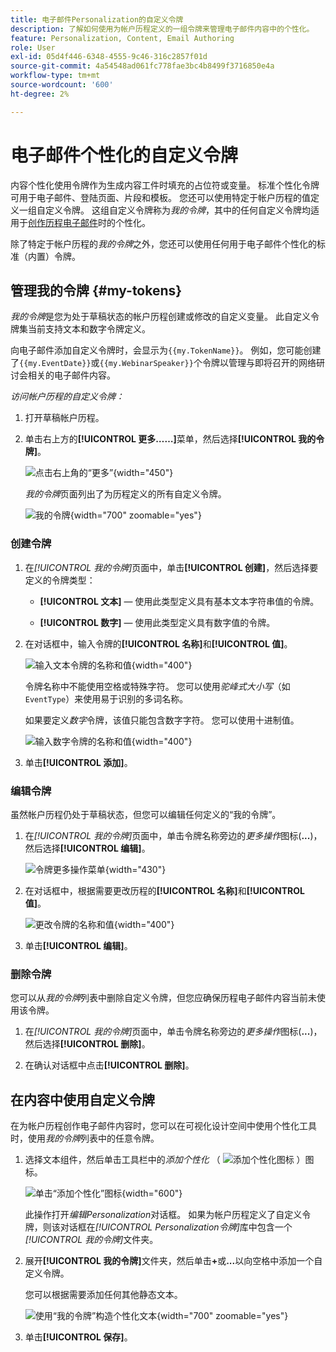 ```yaml
---
title: 电子邮件Personalization的自定义令牌
description: 了解如何使用为帐户历程定义的一组令牌来管理电子邮件内容中的个性化。
feature: Personalization, Content, Email Authoring
role: User
exl-id: 05d4f446-6348-4555-9c46-316c2857f01d
source-git-commit: 4a54548ad061fc778fae3bc4b8499f3716850e4a
workflow-type: tm+mt
source-wordcount: '600'
ht-degree: 2%

---
```


# 电子邮件个性化的自定义令牌

内容个性化使用令牌作为生成内容工件时填充的占位符或变量。 标准个性化令牌可用于电子邮件、登陆页面、片段和模板。 您还可以使用特定于帐户历程的值定义一组自定义令牌。 这组自定义令牌称为&#x200B;_我的令牌_，其中的任何自定义令牌均适用于[创作历程电子邮件](./email-authoring.md#content-authoring---personalization)时的个性化。

除了特定于帐户历程的&#x200B;_我的令牌_&#x200B;之外，您还可以使用任何用于电子邮件个性化的标准（内置）令牌。

## 管理我的令牌 {#my-tokens}

_我的令牌_&#x200B;是您为处于草稿状态的帐户历程创建或修改的自定义变量。 此自定义令牌集当前支持文本和数字令牌定义。

向电子邮件添加自定义令牌时，会显示为`{{my.TokenName}}`。 例如，您可能创建了`{{my.EventDate}}`或`{{my.WebinarSpeaker}}`个令牌以管理与即将召开的网络研讨会相关的电子邮件内容。

_访问帐户历程的自定义令牌：_

1. 打开草稿帐户历程。

1. 单击右上方的&#x200B;**[!UICONTROL 更多……]**&#x200B;菜单，然后选择&#x200B;**[!UICONTROL 我的令牌]**。

   ![点击右上角的“更多”](../journeys/assets/account-journey-draft-more-menu.png){width="450"}

   _我的令牌_&#x200B;页面列出了为历程定义的所有自定义令牌。

   ![我的令牌](./assets/my-tokens-list-page.png){width="700" zoomable="yes"}

### 创建令牌

1. 在&#x200B;_[!UICONTROL 我的令牌]_&#x200B;页面中，单击&#x200B;**[!UICONTROL 创建]**，然后选择要定义的令牌类型：

   * **[!UICONTROL 文本]** — 使用此类型定义具有基本文本字符串值的令牌。

   * **[!UICONTROL 数字]** — 使用此类型定义具有数字值的令牌。

1. 在对话框中，输入令牌的&#x200B;**[!UICONTROL 名称]**&#x200B;和&#x200B;**[!UICONTROL 值]**。

   ![输入文本令牌的名称和值](./assets/my-tokens-create-text-token-dialog.png){width="400"}

   令牌名称中不能使用空格或特殊字符。 您可以使用&#x200B;_驼峰式大小写_（如`EventType`）来使用易于识别的多词名称。

   如果要定义&#x200B;_数字_&#x200B;令牌，该值只能包含数字字符。 您可以使用十进制值。

   ![输入数字令牌的名称和值](./assets/my-tokens-create-number-token-dialog.png){width="400"}

1. 单击&#x200B;**[!UICONTROL 添加]**。

### 编辑令牌

虽然帐户历程仍处于草稿状态，但您可以编辑任何定义的“我的令牌”。

1. 在&#x200B;_[!UICONTROL 我的令牌]_&#x200B;页面中，单击令牌名称旁边的&#x200B;_更多操作_&#x200B;图标(**...**)，然后选择&#x200B;**[!UICONTROL 编辑]**。

   ![令牌更多操作菜单](./assets/my-tokens-more-actions.png){width="430"}

1. 在对话框中，根据需要更改历程的&#x200B;**[!UICONTROL 名称]**&#x200B;和&#x200B;**[!UICONTROL 值]**。

   ![更改令牌的名称和值](./assets/my-tokens-edit-text-token-dialog.png){width="400"}

1. 单击&#x200B;**[!UICONTROL 编辑]**。

### 删除令牌

您可以从&#x200B;_我的令牌_&#x200B;列表中删除自定义令牌，但您应确保历程电子邮件内容当前未使用该令牌。

1. 在&#x200B;_[!UICONTROL 我的令牌]_&#x200B;页面中，单击令牌名称旁边的&#x200B;_更多操作_&#x200B;图标(**...**)，然后选择&#x200B;**[!UICONTROL 删除]**。

1. 在确认对话框中点击&#x200B;**[!UICONTROL 删除]**。

## 在内容中使用自定义令牌

在为帐户历程创作电子邮件内容时，您可以在可视化设计空间中使用个性化工具时，使用&#x200B;_我的令牌_&#x200B;列表中的任意令牌。

1. 选择文本组件，然后单击工具栏中的&#x200B;_添加个性化_ （ ![添加个性化图标](../../assets/do-not-localize/icon-personalization-field.svg) ）图标。

   ![单击“添加个性化”图标](./assets/email-personalize-text.png){width="600"}

   此操作打开&#x200B;_编辑Personalization_&#x200B;对话框。 如果为帐户历程定义了自定义令牌，则该对话框在&#x200B;_[!UICONTROL Personalization令牌]_&#x200B;库中包含一个&#x200B;_[!UICONTROL 我的令牌]_&#x200B;文件夹。

1. 展开&#x200B;**[!UICONTROL 我的令牌]**&#x200B;文件夹，然后单击&#x200B;**+**&#x200B;或&#x200B;**...**&#x200B;以向空格中添加一个自定义令牌。

   您可以根据需要添加任何其他静态文本。

   ![使用“我的令牌”构造个性化文本](./assets/personalization-edit-dialog-my-tokens.png){width="700" zoomable="yes"}

1. 单击&#x200B;**[!UICONTROL 保存]**。

